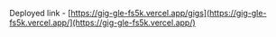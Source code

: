 Deployed link - [https://gig-gle-fs5k.vercel.app/gigs](https://gig-gle-fs5k.vercel.app/](https://gig-gle-fs5k.vercel.app/)
